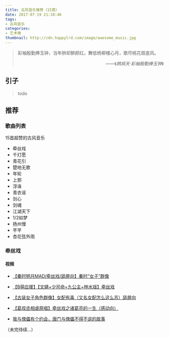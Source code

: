 ```yaml
---
title: 古风音乐推荐（15首）
date: 2017-07-19 21:18:46
tags:
- 古风音乐
categories:
- 艺术境
thumbnail: http://cdn.happylrd.com/image/awesome_music.jpg
---
```


> 彩袖殷勤捧玉钟，当年拚却醉颜红。舞低杨柳楼心月，歌尽桃花扇底风。
> <div style="text-align:right"><p>——《<cite>鹧鸪天·彩袖殷勤捧玉钟</cite>》</p></div>

## 引子

> todo

## 推荐

### 歌曲列表

15首超赞的古风音乐
- 牵丝戏
- 千灯愿
- 青花引
- 楚地无歌
- 年轮
- 上邪
- 浮诛
- 青衣谣
- 剑心
- 剑魂
- 江湖天下
- 1/2如梦
- 扬州慢
- 芊芊
- 杏花弦外雨

### 牵丝戏

#### 视频

- [【秦时明月MAD/牵丝戏/舔屏向】秦时“女子”群像](https://www.bilibili.com/video/av5212541/)


- [【B萌应援】【文婧+少司命+九公主+林水瑶】牵丝戏](https://www.bilibili.com/video/av11190781/)


- [【古装女子角色群像】女配有毒（又名女配怎么这么苏）舔屏向](https://www.bilibili.com/video/av7867069/)


- [【葛叔丞相虐原唱】牵丝戏之诸葛亮的一生（感动向）](https://www.bilibili.com/video/av4061220/)


- [我与傀儡有个约会，唐门与傀儡不得不说的故事](https://www.bilibili.com/video/av3950052/)

（未完待续...）
